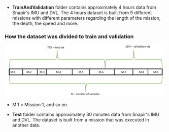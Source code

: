 - **TrainAndValidation** folder contains approximately 4 hours data from Snapir's IMU and DVL.
The 4 hours dataset is built from 9 different missions with different parameters regarding the length of the mission,
the depth, the speed and more.

### How the dataset was divided to train and validation

![Alt text](/Figures/datasetfig.jpg "Dataset")
  - M.1 = Mission 1, and so on.

- **Test** folder contains approximately 30 minutes data from Snapir's IMU and DVL.
The dataset is built from a mission that was executed in another date.

